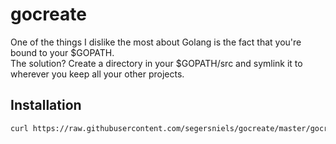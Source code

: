 # gocreate
One of the things I dislike the most about Golang is the fact that you're bound to your $GOPATH.  
The solution? Create a directory in your $GOPATH/src and symlink it to wherever you keep all your other projects.

## Installation
```bash
curl https://raw.githubusercontent.com/segersniels/gocreate/master/gocreate > /usr/local/bin/gocreate ; chmod +x /usr/local/bin/gocreate
```
